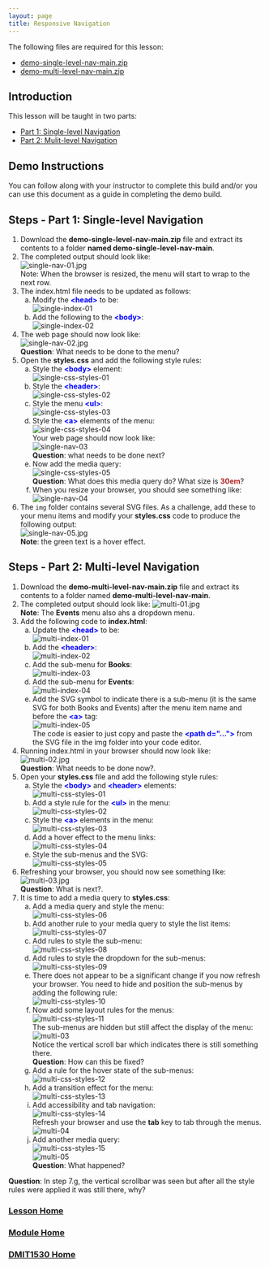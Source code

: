 ```yaml
---
layout: page
title: Responsive Navigation
---
```

<style>
    .css-class{
        color: firebrick;
        font-weight: bold;
    }
    .html-class{
        color: blue;
        font-weight: bold;
    }
</style>

The following files are required for this lesson:
* [demo-single-level-nav-main.zip](files/demo-single-level-nav-main.zip)
* [demo-multi-level-nav-main.zip](files/demo-multi-level-nav-main.zip)

## Introduction
This lesson will be taught in two parts:
* [Part 1: Single-level Navigation](#single)
* [Part 2: Mulit-level Navigation](#multi)

## Demo Instructions
You can follow along with your instructor to complete this build and/or you can use this document as a guide in completing the demo build.

## Steps - <a ID="single">Part 1</a>: Single-level Navigation
1.	Download the **demo-single-level-nav-main.zip** file and extract its contents to a folder **named demo-single-level-nav-main**.
2.	The completed output should look like:<br>
![single-nav-01.jpg](files/single-nav-01.jpg)<br>
Note: When the browser is resized, the menu will start to wrap to the next row.
3.	The index.html file needs to be updated as follows:<br>
    <ol type="a">
        <li>Modify the <span class="html-class">&lt;head&gt;</span> to be:<br>
        <img src="files/single-index-01.jpg" alt="single-index-01">
        </li>
        <li>Add the following to the <span class="html-class">&lt;body&gt;</span>:<br>
        <img src="files/single-index-02.jpg" alt="single-index-02">
        </li>
    </ol>
4.	The web page should now look like:<br>
![single-nav-02.jpg](files/single-nav-02.jpg)<br>
**Question**: What needs to be done to the menu?
5.	Open the **styles.css** and add the following style rules:<br>
    <ol type="a">
        <li>Style the <span class="html-class">&lt;body&gt;</span> element:<br>
        <img src="files/single-css-styles-01.jpg" alt="single-css-styles-01">
        </li>
        <li>Style the <span class="html-class">&lt;header&gt;</span>:<br>
        <img src="files/single-css-styles-02.jpg" alt="single-css-styles-02">
        </li>
        <li>Style the menu <span class="html-class">&lt;ul&gt;</span>:<br>
        <img src="files/single-css-styles-03.jpg" alt="single-css-styles-03">
        </li>
        <li>Style the <span class="html-class">&lt;a&gt;</span> elements of the menu:<br>
        <img src="files/single-css-styles-04.jpg" alt="single-css-styles-04"><br>
        Your web page should now look like:<br>
        <img src="files/single-nav-03.jpg" alt="single-nav-03"><br>
        <b>Question</b>: what needs to be done next?
        </li>
        <li>Now add the media query:<br>
        <img src="files/single-css-styles-05.jpg" alt="single-css-styles-05"><br>
        <b>Question</b>: What does this media query do? What size is <span class="css-class">30em</span>?
        </li>
        <li>When you resize your browser, you should see something like:<br>
        <img src="files/single-nav-04.jpg" alt="single-nav-04">
        </li>
    </ol>
6.	The `img` folder contains several SVG files. As a challenge, add these to your menu items and modify your **styles.css** code to produce the following output:<br>
![single-nav-05.jpg](files/single-nav-05.jpg)<br>
**Note**: the green text is a hover effect.

## Steps - <a ID="multi">Part 2</a>: Multi-level Navigation
1.	Download the **demo-multi-level-nav-main.zip** file and extract its contents to a folder named **demo-multi-level-nav-main**.
2.	The completed output should look like:
![multi-01.jpg](files/multi-01.jpg)<br>
**Note**: The **Events** menu also ahs a dropdown menu.
3.	Add the following code to **index.html**:<br>
    <ol type="a">
        <li>Update the <span class="html-class">&lt;head&gt;</span> to be:<br>
        <img src="files/multi-index-01.jpg" alt="multi-index-01">
        </li>
        <li>Add the <span class="html-class">&lt;header&gt;</span>:<br>
        <img src="files/multi-index-02.jpg" alt="multi-index-02">
        </li>
        <li>Add the sub-menu for <b>Books</b>:<br>
        <img src="files/multi-index-03.jpg" alt="multi-index-03">
        </li>
        <li>Add the sub-menu for <b>Events</b>:<br>
        <img src="files/multi-index-04.jpg" alt="multi-index-04">
        </li>
        <li>Add the SVG symbol to indicate there is a sub-menu (it is the same SVG for both Books and Events) after the menu item name and before the <span class="html-class">&lt;a&gt;</span> tag:<br>
        <img src="files/multi-index-05.jpg" alt="multi-index-05"><br>
        The code is easier to just copy and paste the <span class="html-class">&lt;path d="…"&gt;</span> from the SVG file in the img folder into your code editor.
        </li>
    </ol>
4.	Running index.html in your browser should now look like:<br>
![multi-02.jpg](files/multi-02.jpg)<br>
**Question**: What needs to be done now?.
5.	Open your **styles.css** file and add the following style rules:<br>
    <ol type="a">
        <li>Style the <span class="html-class">&lt;body&gt;</span> and <span class="html-class">&lt;header&gt;</span> elements:<br>
        <img src="files/multi-css-styles-01.jpg" alt="multi-css-styles-01">
        </li>
        <li>Add a style rule for the <span class="html-class">&lt;ul&gt;</span> in the menu:<br>
        <img src="files/multi-css-styles-02.jpg" alt="multi-css-styles-02">
        </li>
        <li>Style the <span class="html-class">&lt;a&gt;</span> elements in the menu:<br>
        <img src="files/multi-css-styles-03.jpg" alt="multi-css-styles-03">
        </li>
        <li>Add a hover effect to the menu links:<br>
        <img src="files/multi-css-styles-04.jpg" alt="multi-css-styles-04">
        </li>
        <li>Style the sub-menus and the SVG:<br>
        <img src="files/multi-css-styles-05.jpg" alt="multi-css-styles-05">
        </li>
    </ol>
6.	Refreshing your browser, you should now see something like:<br>
![multi-03.jpg](files/multi-03.jpg)<br>
**Question**: What is next?.
7.	It is time to add a media query to **styles.css**:<br>
    <ol type="a">
        <li>Add a media query and style the menu:<br>
        <img src="files/multi-css-styles-06.jpg" alt="multi-css-styles-06">
        </li>
        <li>Add another rule to your media query to style the list items:<br>
        <img src="files/multi-css-styles-07.jpg" alt="multi-css-styles-07">
        </li>
        <li>Add rules to style the sub-menu:<br>
        <img src="files/multi-css-styles-08.jpg" alt="multi-css-styles-08">
        </li>
        <li>Add rules to style the dropdown for the sub-menus:<br>
        <img src="files/multi-css-styles-09.jpg" alt="multi-css-styles-09">
        </li>
        <li>There does not appear to be a significant change if you now refresh your browser. You need to hide and position the sub-menus by adding the following rule:<br>
        <img src="files/multi-css-styles-10.jpg" alt="multi-css-styles-10">
        </li>
        <li>Now add some layout rules for the menus:<br>
        <img src="files/multi-css-styles-11.jpg" alt="multi-css-styles-11"><br>
        The sub-menus are hidden but still affect the display of the menu:<br>
        <img src="files/multi-03.jpg" alt="multi-03"><br>
        Notice the vertical scroll bar which indicates there is still something there.<br>
        <b>Question</b>: How can this be fixed?
        </li>
        <li>Add a rule for the hover state of the sub-menus:<br>
        <img src="files/multi-css-styles-12.jpg" alt="multi-css-styles-12">
        </li>
        <li>Add a transition effect for the menu:<br>
        <img src="files/multi-css-styles-13.jpg" alt="multi-css-styles-13">
        </li>
        <li>Add accessibility and tab navigation:<br>
        <img src="files/multi-css-styles-14.jpg" alt="multi-css-styles-14"><br>
        Refresh your browser and use the <b>tab</b> key to tab through the menus.<br>
        <img src="files/multi-04.jpg" alt="multi-04">
        </li>
        <li>Add another media query:<br>
        <img src="files/multi-css-styles-15.jpg" alt="multi-css-styles-15"><br>
        <img src="files/multi-05.jpg" alt="multi-05"><br>
        <b>Question</b>: What happened?
        </li>
    </ol>

**Question**: In step 7.g, the vertical scrollbar was seen but after all the style rules were applied it was still there, why?

### [Lesson Home](index.md)
### [Module Home](../)
### [DMIT1530 Home](../../)
